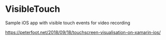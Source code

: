 # VisibleTouch
Sample iOS app with visible touch events for video recording

https://peterfoot.net/2018/09/18/touchscreen-visualisation-on-xamarin-ios/
